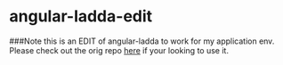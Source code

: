 # angular-ladda-edit

###Note this is an EDIT of angular-ladda to work for my application env. Please check out the orig repo [here](https://github.com/remotty/angular-ladda) if your looking to use it.
